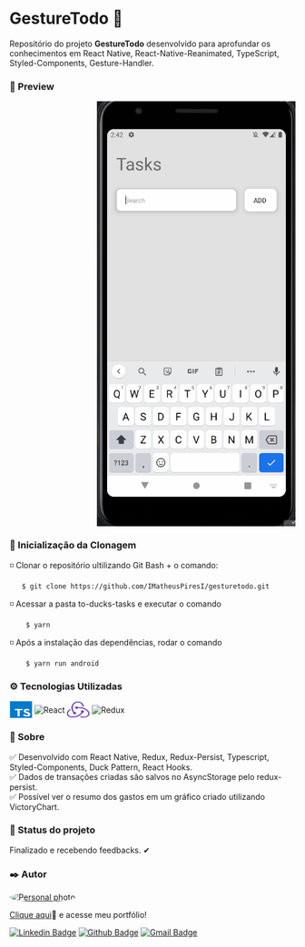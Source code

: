 # GestureTodo 💭

Repositório do projeto **GestureTodo** desenvolvido para aprofundar os conhecimentos em React Native, React-Native-Reanimated, TypeScript, Styled-Components, Gesture-Handler.

<h3 id="preview">🎥 Preview</h3>

<div style="display: flex">
&nbsp;&nbsp;&nbsp;&nbsp;&nbsp;&nbsp;&nbsp;&nbsp;&nbsp;&nbsp;&nbsp;&nbsp;&nbsp;&nbsp;&nbsp;&nbsp;&nbsp;&nbsp;&nbsp;&nbsp;
&nbsp;&nbsp;&nbsp;&nbsp;&nbsp;&nbsp;&nbsp;&nbsp;&nbsp;&nbsp;&nbsp;&nbsp;&nbsp;&nbsp;&nbsp;&nbsp;&nbsp;&nbsp;&nbsp;&nbsp;
&nbsp;&nbsp;&nbsp;&nbsp;&nbsp;&nbsp;&nbsp;&nbsp;&nbsp;&nbsp;&nbsp;&nbsp;&nbsp;&nbsp;&nbsp;&nbsp;&nbsp;&nbsp;&nbsp;&nbsp;
&nbsp;&nbsp;&nbsp;&nbsp;&nbsp;&nbsp;&nbsp;
<img src="./src/assets/gesturetodo.gif" width="350px" heigth="auto" style="margin-left: 20px">
</div>

<h3 id="acessar-projeto">📁 Inicialização da Clonagem</h3>

◽ Clonar o repositório ultilizando Git Bash + o comando:

       $ git clone https://github.com/IMatheusPiresI/gesturetodo.git

◽ Acessar a pasta to-ducks-tasks e executar o comando <br>

        $ yarn

◽ Após a instalação das dependências, rodar o comando  <br>

        $ yarn run android

<h3 id="tecnologias">⚙️ Tecnologias Utilizadas</h3>

<div style="display: inline_block">
  <img align="center" alt="Js" height="30" width="40" src="https://raw.githubusercontent.com/devicons/devicon/master/icons/typescript/typescript-plain.svg">
  <img align="center" alt="React" height="40" width="40" src="https://raw.githubusercontent.com/kristerkari/react-native-svg-transformer/HEAD/images/react-native-logo.png">
  <img align="center" alt="Redux" height="30" width="40" src="https://raw.githubusercontent.com/devicons/devicon/master/icons/redux/redux-original.svg">
  <img align="center" alt="Redux" height="30" width="40" src="https://cdn.worldvectorlogo.com/logos/styled-components-1.svg">
</div>

<h3 id="sobre">📍 Sobre</h3>

✅ Desenvolvido com React Native, Redux, Redux-Persist, Typescript, Styled-Components, Duck Pattern, React Hooks. <br>
✅ Dados de transações criadas são salvos no AsyncStorage pelo redux-persist. <br>
✅ Possível ver o resumo dos gastos em um gráfico criado utilizando VictoryChart. <br>

<h3 id="status">📌 Status do projeto</h3>

Finalizado e recebendo feedbacks. ✔

<h3 id="autor">✒️ Autor</h3>

<a href="https://github.com/imatheuspiresi"> <img style="border-radius: 50%;" src="https://avatars.githubusercontent.com/u/84977444?v=4" width="100px;" alt="Personal photo"/> </a>

[Clique aqui](https://matheuspires.vercel.app)🔗 e acesse meu portfólio! <br>

[![Linkedin Badge](https://img.shields.io/badge/LinkedIn-0077B5?style=for-the-badge&logo=linkedin&logoColor=white)](https://www.linkedin.com/in/matheus-pires-87a174211/) [![Github Badge](https://img.shields.io/badge/GitHub-100000?style=for-the-badge&logo=github&logoColor=white)](https://github.com/imatheuspiresi) [![Gmail Badge](https://img.shields.io/badge/Gmail-D14836?style=for-the-badge&logo=gmail&logoColor=white)](mailto:matheuspdsousa@gmail.com)

